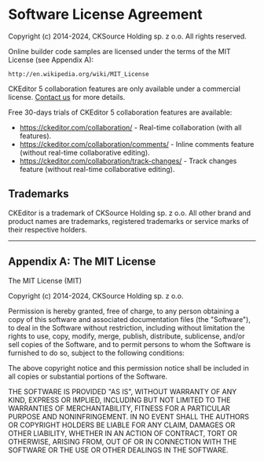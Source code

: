 # Software License Agreement

Copyright (c) 2014-2024, CKSource Holding sp. z o.o. All rights reserved.

Online builder code samples are licensed under the terms of the MIT License (see
Appendix A):

    http://en.wikipedia.org/wiki/MIT_License

CKEditor 5 collaboration features are only available under a commercial license.
[Contact us](https://ckeditor.com/contact/) for more details.

Free 30-days trials of CKEditor 5 collaboration features are available:

- https://ckeditor.com/collaboration/ - Real-time collaboration (with all
  features).
- https://ckeditor.com/collaboration/comments/ - Inline comments feature
  (without real-time collaborative editing).
- https://ckeditor.com/collaboration/track-changes/ - Track changes feature
  (without real-time collaborative editing).

## Trademarks

CKEditor is a trademark of CKSource Holding sp. z o.o. All other brand and
product names are trademarks, registered trademarks or service marks of their
respective holders.

---

## Appendix A: The MIT License

The MIT License (MIT)

Copyright (c) 2014-2024, CKSource Holding sp. z o.o.

Permission is hereby granted, free of charge, to any person obtaining a copy of
this software and associated documentation files (the "Software"), to deal in
the Software without restriction, including without limitation the rights to
use, copy, modify, merge, publish, distribute, sublicense, and/or sell copies of
the Software, and to permit persons to whom the Software is furnished to do so,
subject to the following conditions:

The above copyright notice and this permission notice shall be included in all
copies or substantial portions of the Software.

THE SOFTWARE IS PROVIDED "AS IS", WITHOUT WARRANTY OF ANY KIND, EXPRESS OR
IMPLIED, INCLUDING BUT NOT LIMITED TO THE WARRANTIES OF MERCHANTABILITY, FITNESS
FOR A PARTICULAR PURPOSE AND NONINFRINGEMENT. IN NO EVENT SHALL THE AUTHORS OR
COPYRIGHT HOLDERS BE LIABLE FOR ANY CLAIM, DAMAGES OR OTHER LIABILITY, WHETHER
IN AN ACTION OF CONTRACT, TORT OR OTHERWISE, ARISING FROM, OUT OF OR IN
CONNECTION WITH THE SOFTWARE OR THE USE OR OTHER DEALINGS IN THE SOFTWARE.
